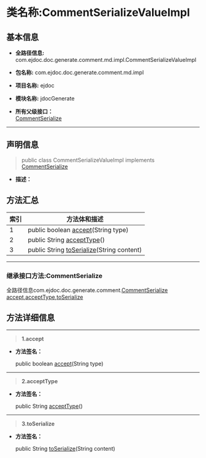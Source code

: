 # 类名称:CommentSerializeValueImpl

## 基本信息

* **全路径信息:** com.ejdoc.doc.generate.comment.md.impl.CommentSerializeValueImpl
* **包名称:** com.ejdoc.doc.generate.comment.md.impl
* **项目名称:** ejdoc
* **模块名称:** jdocGenerate






* **所有父级接口：**  
[CommentSerialize](/jdocGenerate/com/ejdoc/doc/generate/comment/CommentSerialize.md)


---

## 声明信息
> public class CommentSerializeValueImpl   implements [CommentSerialize](/jdocGenerate/com/ejdoc/doc/generate/comment/CommentSerialize.md)   


* **描述：** 

  








## 方法汇总

|   索引  |    方法体和描述   |
| ---- | ---- |
|1|public boolean [accept](#innerlink-accept-javalangstring)(String type)   <br/>|
|2|public String [acceptType](#innerlink-accepttype)()   <br/>|
|3|public String [toSerialize](#innerlink-toserialize-javalangstring)(String content)   <br/>|




---
### 继承接口方法:CommentSerialize

全路径信息com.ejdoc.doc.generate.comment.[CommentSerialize](/jdocGenerate/com/ejdoc/doc/generate/comment/CommentSerialize.md)  
[accept](/jdocGenerate/com/ejdoc/doc/generate/comment/CommentSerialize.md#accept-javalangstring),[acceptType](/jdocGenerate/com/ejdoc/doc/generate/comment/CommentSerialize.md#acceptType),[toSerialize](/jdocGenerate/com/ejdoc/doc/generate/comment/CommentSerialize.md#toSerialize-javalangstring)




## 方法详细信息

---
> **1.<span id="innerlink-accept-javalangstring">accept</span>**

* **方法签名：** 

  public boolean [accept](#accept-javalangstring)(String type)   







---
> **2.<span id="innerlink-accepttype">acceptType</span>**

* **方法签名：** 

  public String [acceptType](#accepttype)()   







---
> **3.<span id="innerlink-toserialize-javalangstring">toSerialize</span>**

* **方法签名：** 

  public String [toSerialize](#toserialize-javalangstring)(String content)   







